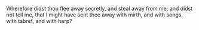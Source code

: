 Wherefore didst thou flee away secretly, and steal away from me; and didst not tell me, that I might have sent thee away with mirth, and with songs, with tabret, and with harp?
